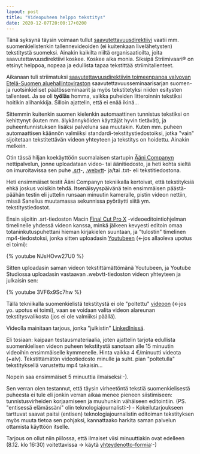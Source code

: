 ```yaml
---
layout: post
title: "Videopuheen helppo tekstitys"
date: 2020-12-07T20:00:17+0200
---
```


Tänä syksynä täysin voimaan tullut [saavutettavuusdirektiivi](https://vm.fi/saavutettavuusdirektiivi) vaatii mm. suomenkielistenkin tallennevideoiden (ei kuitenkaan livelähetysten) tekstitystä suomeksi. Ainakin kaikilta niiltä organisaatioilta, joita saavutettavuusdirektiivi koskee. Koskee aika monia. Siksipä Striimivaari® on etsinyt helppoa, nopeaa ja edullista tapaa tekstittää striimitallenteet.<!--more-->

Aikanaan tuli striimatuksi [saavutettavuusdirektiivin toimeenpanoa valvovan Etelä-Suomen aluehallintoviraston](https://www.saavutettavuusvaatimukset.fi/) saavutettavuusseminaarisarjan suomen- ja ruotsinkieliset päätösseminaarit ja myös tekstitetyksi niiden esitysten tallenteet. Ja se oli **työläs** homma, vaikka puheiden litteroinnin tekstiksi hoitikin alihankkija. Silloin ajattelin, että ei enää ikinä...

Sittemmin kuitenkin suomen kielenkin automaattinen tunnistus tekstiksi on kehittynyt (kuten mm. älykännyköiden käyttäjät hyvin tietävät), ja puheentunnistuksen lisäksi palveluna saa muutakin. Kuten mm. puheen automaattisen käännön valmiiksi standardi-tekstitystiedostoiksi, jotka "vain" sijoitetaan tekstitettävän videon yhteyteen ja tekstitys on hoidettu. Ainakin melkein.

Otin tässä hiljan koekäyttöön suomalaisen startupin [Ääni Companyn](https://www.aanicompany.com/) nettipalvelun, jonne uploadataan video- tai äänitiedosto, ja heti kohta sieltä on imuroitavissa sen puhe [.srt](https://en.wikipedia.org/wiki/SubRip)-, [.webvtt](https://en.wikipedia.org/wiki/WebVTT)- ja/tai .txt- eli tekstitiedostona.

Heti ensimmäiset testit Ääni Companyn tekniikalla kertoivat, että tekstityksiä ehkä joskus voisikin tehdä. Itsenäisyyspäivänä tein ensimmäisen päästä-päähän testin eli juttelin runsaan minuutin kameralle, pistin videon nettiin, missä Sanelius muutamassa sekunnissa pyöräytti siitä ym. tekstitystiedostot.

Ensin sijoitin .srt-tiedoston Macin [Final Cut Pro X](https://en.wikipedia.org/wiki/Final_Cut_Pro_X) -videoeditointiohjelman timelinelle yhdessä videon kanssa, minkä jälkeen kevyesti editoin omaa totaninkutuspuhettani hieman kirjakielen suuntaan, ja "tulostin" timelinen mp4-tiedostoksi, jonka sitten uploadasin [Youtubeen](https://youtu.be/NJsHOvw27U0) (<-jos allaoleva upotus ei toimi):

{% youtube NJsHOvw27U0 %}

Sitten uploadasin saman videon tekstittämättömänä Youtubeen, ja Youtube Studiossa uploadasin vastaavan .webvtt-tiedoston videon yhteyteen ja julkaisin sen:

{% youtube 3VF6x9Sc7hw %}

Tällä tekniikalla suomenkielistä tekstitystä ei ole "poltettu" [videoon](https://youtu.be/3VF6x9Sc7hw) (<-jos yo. upotus ei toimi), vaan se voidaan valita videon alareunan tekstitysvalikosta (jos ei ole valmiiksi päällä).

Videolla mainitaan tarjous, jonka "julkistin" [LinkedInissä](https://www.linkedin.com/posts/jarmolahti_kuvan-pilvipalvelun-tekninen-prosessi-k%C3%A4yty-activity-6741353817939427328-6INE). 

Eli tosiaan: kaipaan testausmateriaalia, joten ajattelin tarjota edullista suomenkielisen videon puheen tekstitystä sanotaan alle 15 minuutin videoihin ensimmäiselle kymmenelle. Hinta vaikka 4 €/minuutti videota (+alv). Tekstittämätön videotiedosto minulle ja suht. pian "poltetulla" tekstityksellä varustettu mp4 takaisin... 

Nopein saa ensimmäiset 5 minuuttia ilmaiseksi:-).

Sen verran olen testannut, että täysin virheetöntä tekstiä suomenkielisestä puheesta ei tule eli jonkin verran aikaa menee pieneen siistimiseen: tunnistusvirheiden korjaamiseen ja muuhunkin vähäiseen editointiin. (PS. "entisessä elämässäni" olin teknologiajournalisti:-) - Kokeilutarjoukseen tarttuvat saavat paitsi (entisen) teknologiajournalistin editoiman tekstityksen myös muuta tietoa sen pohjaksi, kannattaako harkita saman palvelun ottamista käyttöön itselle. 

Tarjous on ollut niin piilossa, että ilmaiset viisi minuuttiakin ovat edelleen (8.12. klo 16:30) voitettavissa -> käytä [yhteydenotto-formia](https://www.infocrea.fi/yhteystiedot/):-) 